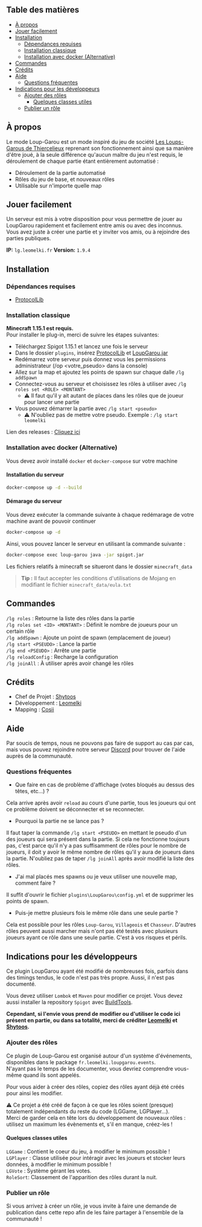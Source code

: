


  

## Table des matières

- [À propos](#à-propos)
- [Jouer facilement](#jouer-facilement)
- [Installation](#installation)
  - [Dépendances requises](#dépendances-requises)
  - [Installation classique](#installation-classique)
  - [Installation avec docker (Alternative)](#installation-avec-docker-alternative)
- [Commandes](#commandes)
- [Crédits](#crédits)
- [Aide](#aide)
  - [Questions fréquentes](#questions-fréquentes)
- [Indications pour les développeurs](#indications-pour-les-développeurs)
  - [Ajouter des rôles](#ajouter-des-rôles)
 	 - [Quelques classes utiles](#quelques-classes-utiles)
  - [Publier un rôle](#publier-un-rôle)

## À propos

Le mode Loup-Garou est un mode inspiré du jeu de société [Les Loups-Garous de Thiercelieux](https://fr.wikipedia.org/wiki/Les_Loups-garous_de_Thiercelieux) reprenant son fonctionnement ainsi que sa manière d'être joué, à la seule différence qu'aucun maître du jeu n'est requis, le déroulement de chaque partie étant entièrement automatisé :

- Déroulement de la partie automatisé
- Rôles du jeu de base, et nouveaux rôles
- Utilisable sur n'importe quelle map

## Jouer facilement
Un serveur est mis à votre disposition pour vous permettre de jouer au LoupGarou rapidement et facilement entre amis ou avec des inconnus. Vous avez juste à créer une partie et y inviter vos amis, ou à rejoindre des parties publiques.

**IP:** `lg.leomelki.fr`
**Version:** `1.9.4`

## Installation

### Dépendances requises
- [ProtocolLib](https://www.spigotmc.org/resources/protocollib.1997/)

### Installation classique
**Minecraft 1.15.1 est requis.**  
Pour installer le plug-in, merci de suivre les étapes suivantes:
  - Téléchargez Spigot 1.15.1 et lancez une fois le serveur
  - Dans le dossier `plugins`, insérez [ProtocolLib](https://www.spigotmc.org/resources/protocollib.1997/) et [LoupGarou.jar](https://github.com/leomelki/LoupGarou/releases)
  - Redémarrez votre serveur puis donnez vous les permissions administrateur (/op <votre_pseudo> dans la console)
  - Allez sur la map et ajoutez les points de spawn sur chaque dalle `/lg addSpawn`
  - Connectez-vous au serveur et choisissez les rôles à utiliser avec `/lg roles set <ROLE> <MONTANT>`
	  - ⚠️ Il faut qu'il y ait autant de places dans les rôles que de joueur pour lancer une partie
  - Vous pouvez démarrer la partie avec `/lg start <pseudo>` 
	  - ⚠️ N'oubliez pas de mettre votre pseudo. Exemple : `/lg start leomelki` 

Lien des releases : [Cliquez ici](https://github.com/leomelki/LoupGarou/releases)


### Installation avec docker (Alternative)

Vous devez avoir installé `docker` et `docker-compose` sur votre machine

#### Installation du serveur
```sh
docker-compose up -d --build
```

#### Démarage du serveur

Vous devez exécuter la commande suivante à chaque redémarage de votre machine avant de pouvoir continuer

```sh
docker-compose up -d
```

Ainsi, vous pouvez lancer le serveur en utilisant la commande suivante :

```sh
docker-compose exec loup-garou java -jar spigot.jar
```

Les fichiers relatifs à minecraft se situeront dans le dossier `minecraft_data` 
> **Tip :** Il faut accepter les conditions d'utilisations de Mojang en modifiant le fichier `minecraft_data/eula.txt`

## Commandes

`/lg roles` : Retourne la liste des rôles dans la partie  
`/lg roles set <ID> <MONTANT>` : Définit le nombre de joueurs pour un certain rôle  
`/lg addSpawn` : Ajoute un point de spawn (emplacement de joueur)  
`/lg start <PSEUDO>` : Lance la partie  
`/lg end <PSEUDO>` : Arrête une partie  
`/lg reloadConfig` : Recharge la configuration  
`/lg joinAll` : À utiliser après avoir changé les rôles  

## Crédits

- Chef de Projet : [Shytoos](https://twitter.com/shytoos_)
- Développement : [Leomelki](https://twitter.com/leomelki)
- Mapping : [Cosii](https://www.youtube.com/channel/UCwyOcA41QSk590fl9L0ys8A)

## Aide

Par soucis de temps, nous ne pouvons pas faire de support au cas par cas, mais vous pouvez rejoindre notre serveur [Discord](https://discord.gg/Squeezie) pour trouver de l'aide auprès de la communauté.

### Questions fréquentes

- Que faire en cas de problème d'affichage (votes bloqués au dessus des têtes, etc...) ?  

Cela arrive après avoir `reload` au cours d'une partie, tous les joueurs qui ont ce problème doivent se déconnecter et se reconnecter.

- Pourquoi la partie ne se lance pas ?  

Il faut taper la commande `/lg start <PSEUDO>` en mettant le pseudo d'un des joueurs qui sera présent dans la partie. Si cela ne fonctionne toujours pas, c'est parce qu'il n'y a pas suffisamment de rôles pour le nombre de joueurs, il doit y avoir le même nombre de rôles qu'il y aura de joueurs dans la partie. N'oubliez pas de taper `/lg joinAll` après avoir modifié la liste des rôles.

- J'ai mal placés mes spawns ou je veux utiliser une nouvelle map, comment faire ?  

Il suffit d'ouvrir le fichier `plugins\LoupGarou\config.yml` et de supprimer les points de spawn.

- Puis-je mettre plusieurs fois le même rôle dans une seule partie ?

Cela est possible pour les rôles `Loup-Garou`, `Villageois` et `Chasseur`.
D'autres rôles peuvent aussi marcher mais n'ont pas été testés avec plusieurs joueurs ayant ce rôle dans une seule partie. C'est à vos risques et périls.

## Indications pour les développeurs

Ce plugin LoupGarou ayant été modifié de nombreuses fois, parfois dans des timings tendus, le code n'est pas très propre. Aussi, il n'est pas documenté.  

Vous devez utiliser `Lombok` et `Maven` pour modifier ce projet. 
Vous devez aussi installer la repository `Spigot` avec [BuildTools](https://www.spigotmc.org/wiki/buildtools/).

**Cependant, si l'envie vous prend de modifier ou d'utiliser le code ici présent en partie, ou dans sa totalité, merci de créditer [Leomelki](https://twitter.com/leomelki) et [Shytoos](https://twitter.com/shytoos_).**

### Ajouter des rôles

Ce plugin de Loup-Garou est organisé autour d'un système d'événements, disponibles dans le package `fr.leomelki.loupgarou.events`.  
N'ayant pas le temps de les documenter, vous devriez comprendre vous-même quand ils sont appelés.

Pour vous aider à créer des rôles, copiez des rôles ayant déjà été créés pour ainsi les modifier.

⚠️ Ce projet a été créé de façon à ce que les rôles soient (presque) totalement indépendants du reste du code (LGGame, LGPlayer...).  
Merci de garder cela en tête lors du développement de nouveaux rôles : utilisez un maximum les évènements et, s'il en manque, créez-les !

#### Quelques classes utiles
`LGGame` : Contient le coeur du jeu, à modifier le minimum possible !  
`LGPlayer` : Classe utilisée pour intéragir avec les joueurs et stocker leurs données, à modifier le minimum possible !  
`LGVote` : Système gérant les votes.  
`RoleSort`: Classement de l'apparition des rôles durant la nuit. 

### Publier un rôle

Si vous arrivez à créer un rôle, je vous invite à faire une demande de publication dans cette repo afin de les faire partager à l'ensemble de la communauté !
